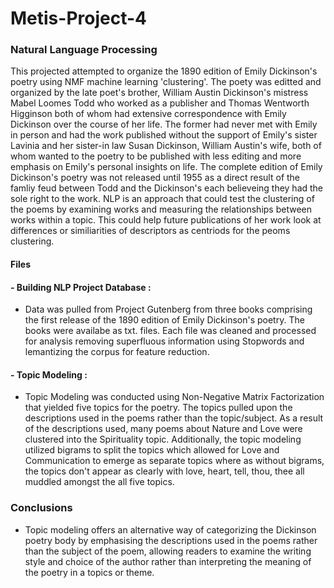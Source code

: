 # Metis-Project-4

### Natural Language Processing
This projected attempted to organize the 1890 edition of Emily Dickinson's poetry using NMF machine learning 'clustering'. The poety was editted and organized by the late poet's brother, William Austin Dickinson's mistress Mabel Loomes Todd who worked as a publisher and Thomas Wentworth Higginson both of whom had extensive correspondence with Emily Dickinson over the course of her life. The former had never met with Emily in person and had the work published without the support of Emily's sister Lavinia and her sister-in law Susan Dickinson, William Austin's wife, both of whom wanted to the poetry to be published with less editing and more emphasis on Emily's personal insights on life. The complete edition of Emily Dickinson's poetry was not released until 1955 as a direct result of the famliy feud between Todd and the Dickinson's each believeing they had the sole right to the work. NLP is an approach that could test the clustering of the poems by examining works and measuring the relationships between works within a topic. This could help future publications of her work look at differences or similiarities of descriptors as centriods for the peoms clustering. 

#### Files

#### - Building NLP Project Database : 
- Data was pulled from Project Gutenberg from three books comprising the first release of the 1890 edition of Emily Dickinson's poetry. The books were availabe as txt. files. Each file was cleaned and processed for analysis removing superfluous information using Stopwords and lemantizing the corpus for feature reduction. 

#### - Topic Modeling : 
- Topic Modeling was conducted using Non-Negative Matrix Factorization that yielded five topics for the poetry. The topics pulled upon the descriptions used in the poems rather than the topic/subject. As a result of the descriptions used, many poems about Nature and Love were clustered into the Spirituality topic. Additionally, the topic modeling utilized bigrams to split the topics which allowed for Love and Communication to emerge as separate topics where as without bigrams, the topics don't appear as clearly with love, heart, tell, thou, thee all muddled amongst the all five topics. 
    
### Conclusions

- Topic modeling offers an alternative way of categorizing the Dickinson poetry body by emphasising the descriptions used in the poems rather than the subject of the poem, allowing readers to examine the writing style and choice of the author rather than interpreting the meaning of the poetry in a topics or theme. 